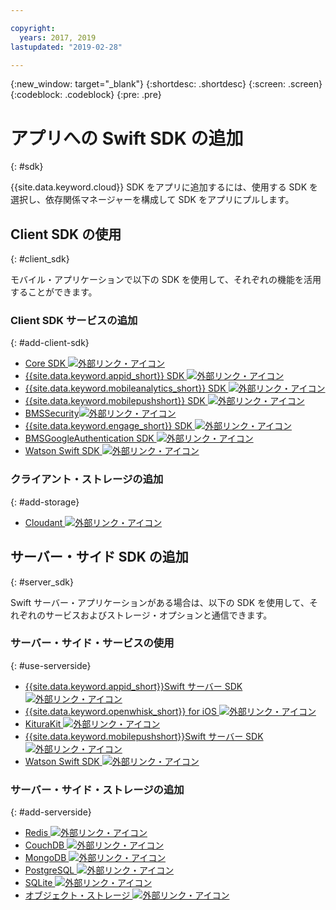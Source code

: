 ```yaml
---

copyright:
  years: 2017, 2019
lastupdated: "2019-02-28"

---
```

{:new_window: target="_blank"}
{:shortdesc: .shortdesc}
{:screen: .screen}
{:codeblock: .codeblock}
{:pre: .pre}

# アプリへの Swift SDK の追加
{: #sdk}

{{site.data.keyword.cloud}} SDK をアプリに追加するには、使用する SDK を選択し、依存関係マネージャーを構成して SDK をアプリにプルします。

## Client SDK の使用
{: #client_sdk}

モバイル・アプリケーションで以下の SDK を使用して、それぞれの機能を活用することができます。

### Client SDK サービスの追加
{: #add-client-sdk}

- [Core SDK ![外部リンク・アイコン](../icons/launch-glyph.svg "外部リンク・アイコン")](https://github.com/ibm-bluemix-mobile-services/bms-clientsdk-swift-core)
- [{{site.data.keyword.appid_short}} SDK ![外部リンク・アイコン](../icons/launch-glyph.svg "外部リンク・アイコン")](https://github.com/ibm-cloud-security/appid-clientsdk-swift)
- [{{site.data.keyword.mobileanalytics_short}} SDK ![外部リンク・アイコン](../icons/launch-glyph.svg "外部リンク・アイコン")](https://github.com/ibm-bluemix-mobile-services/bms-clientsdk-swift-analytics)
- [{{site.data.keyword.mobilepushshort}} SDK ![外部リンク・アイコン](../icons/launch-glyph.svg "外部リンク・アイコン")](https://github.com/ibm-bluemix-mobile-services/bms-clientsdk-swift-push)
- [BMSSecurity![外部リンク・アイコン](../icons/launch-glyph.svg "外部リンク・アイコン")](https://github.com/ibm-bluemix-mobile-services/bms-clientsdk-swift-security)
- [{{site.data.keyword.engage_short}} SDK ![外部リンク・アイコン](../icons/launch-glyph.svg "外部リンク・アイコン")](https://github.com/ibm-bluemix-mobile-services/bms-clientsdk-swift-applaunch)
- [BMSGoogleAuthentication SDK ![外部リンク・アイコン](../icons/launch-glyph.svg "外部リンク・アイコン")](https://github.com/ibm-bluemix-mobile-services/bms-clientsdk-swift-security-googleauthentication)
- [Watson Swift SDK ![外部リンク・アイコン](../icons/launch-glyph.svg "外部リンク・アイコン")](https://github.com/watson-developer-cloud/swift-sdk)

### クライアント・ストレージの追加
{: #add-storage}

- [Cloudant ![外部リンク・アイコン](../icons/launch-glyph.svg "外部リンク・アイコン")](https://github.com/cloudant/swift-cloudant)

## サーバー・サイド SDK の追加
{: #server_sdk}

Swift サーバー・アプリケーションがある場合は、以下の SDK を使用して、それぞれのサービスおよびストレージ・オプションと通信できます。

### サーバー・サイド・サービスの使用
{: #use-serverside}

- [{{site.data.keyword.appid_short}}Swift サーバー SDK ![外部リンク・アイコン](../icons/launch-glyph.svg "外部リンク・アイコン")](https://github.com/ibm-cloud-security/appid-serversdk-swift)
- [{{site.data.keyword.openwhisk_short}} for iOS ![外部リンク・アイコン](../icons/launch-glyph.svg "外部リンク・アイコン")](https://cloud.ibm.com/openwhisk/learn/ios-sdk)
- [KituraKit ![外部リンク・アイコン](../icons/launch-glyph.svg "外部リンク・アイコン")](https://github.com/IBM-Swift/KituraKit)
- [{{site.data.keyword.mobilepushshort}}Swift サーバー SDK ![外部リンク・アイコン](../icons/launch-glyph.svg "外部リンク・アイコン")](https://github.com/ibm-bluemix-mobile-services/bms-pushnotifications-serversdk-swift)
- [Watson Swift SDK ![外部リンク・アイコン](../icons/launch-glyph.svg "外部リンク・アイコン")](https://github.com/watson-developer-cloud/swift-sdk)

### サーバー・サイド・ストレージの追加
{: #add-serverside}

- [Redis ![外部リンク・アイコン](../icons/launch-glyph.svg "External link icon")](https://github.com/IBM-Swift/Kitura-redis)
- [CouchDB ![外部リンク・アイコン](../icons/launch-glyph.svg "外部リンク・アイコン")](https://github.com/IBM-Swift/Kitura-CouchDB)
- [MongoDB ![外部リンク・アイコン](../icons/launch-glyph.svg "外部リンク・アイコン")](https://github.com/OpenKitten/MongoKitten)
- [PostgreSQL ![外部リンク・アイコン](../icons/launch-glyph.svg "外部リンク・アイコン")](https://github.com/IBM-Swift/Swift-Kuery-PostgreSQL)
- [SQLite ![外部リンク・アイコン](../icons/launch-glyph.svg "外部リンク・アイコン")](https://github.com/IBM-Swift/Swift-Kuery-SQLite)
- [オブジェクト・ストレージ ![外部リンク・アイコン](../icons/launch-glyph.svg "外部リンク・アイコン")](https://github.com/ibm-bluemix-mobile-services/bluemix-objectstorage-serversdk-swift)
